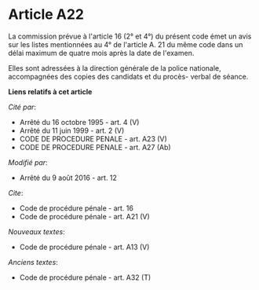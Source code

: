 # Article A22

La commission prévue à l'article 16 (2° et 4°) du présent code émet un avis sur les listes mentionnées au 4° de l'article A.
21 du même code dans un délai maximum de quatre mois après la date de l'examen. 

Elles sont adressées à la direction générale de la police nationale, accompagnées des copies des candidats et du procès-
verbal de séance.

**Liens relatifs à cet article**

_Cité par_:

  - Arrêté du 16 octobre 1995 - art. 4 (V)
  - Arrêté du 11 juin 1999 - art. 2 (V)
  - CODE DE PROCEDURE PENALE - art. A23 (V)
  - CODE DE PROCEDURE PENALE - art. A27 (Ab)

_Modifié par_:

  - Arrêté du 9 août 2016 - art. 12

_Cite_:

  - Code de procédure pénale - art. 16
  - Code de procédure pénale - art. A21 (V)

_Nouveaux textes_:

  - Code de procédure pénale - art. A13 (V)

_Anciens textes_:

  - Code de procédure pénale - art. A32 (T)
